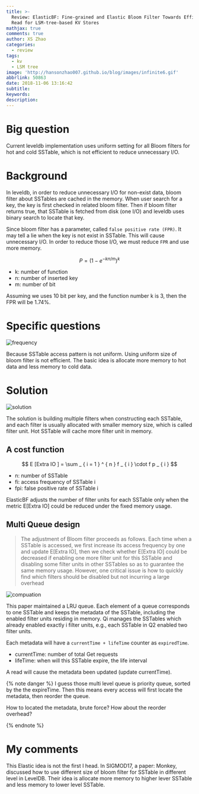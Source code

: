 ```yaml
---
title: >-
  Review: ElasticBF: Fine-grained and Elastic Bloom Filter Towards Efficient
  Read for LSM-tree-based KV Stores
mathjax: true
comments: true
author: XS Zhao
categories:
  - review
tags:
  - kv
  - LSM tree
image: 'http://hansonzhao007.github.io/blog/images/infinite6.gif'
abbrlink: 50863
date: 2018-11-06 13:16:42
subtitle:
keywords:
description:
---
```


# Big question

Current leveldb implementation uses uniform setting for all Bloom filters for hot and cold SSTable, which is not efficient to reduce unnecessary I/O.

# Background

In leveldb, in order to reduce unnecessary I/O for non-exist data, bloom filter about SSTables are cached in the memory. When user search for a key, the key is first checked in related bloom filter. Then if bloom filter returns true, that SSTable is fetched from disk (one I/O) and leveldb uses binary search to locate that key.

Since bloom filter has a parameter, called `false positive rate (FPR)`. It may tell a lie when the key is not exist in SSTable. This will cause unnecessary I/O. In order to reduce those I/O, we must reduce `FPR` and use more memory.

$$ P = \left( 1 - e ^ { - k n / m } \right) ^ { k } $$
<!-- more -->
* k: number of function
* n: number of inserted key
* m: number of bit

Assuming we uses 10 bit per key, and the function number k is 3, then the FPR will be 1.74%. 

# Specific questions

![frequency](frequency.png)

Because SSTable access pattern is not uniform. Using uniform size of bloom filter is not efficient. The basic idea is allocate more memory to hot data and less memory to cold data.

# Solution

![solution](solution.png)

The solution is building multiple filters when constructing each SSTable, and each filter is usually allocated with smaller memory size, which is called filter unit. Hot SSTable will cache more filter unit in memory.

## A cost function

$$ E [Extra IO ] = \sum _ { i = 1 } ^ { n } f _ { i } \cdot f p _ { i } $$

* n: number of SSTable
* fi: access frequency of SSTable i
* fpi: false positive rate of SSTable i

ElasticBF adjusts the number of filter units for each SSTable only when the metric E[Extra IO] could be reduced under the fixed memory usage.

## Multi Queue design

> The adjustment of Bloom filter proceeds as follows. Each time when a SSTable is accessed, we first increase its access frequency by one and update E[Extra IO], then we check whether E[Extra IO] could be decreased if enabling one more filter unit for this SSTable and disabling some filter units in other SSTables so as to guarantee the same memory usage. However, one critical issue is how to quickly find which filters should be disabled but not incurring a large overhead

![compuation](computation.png)

This paper maintained a LRU queue. Each element of a queue corresponds to one SSTable and keeps the metadata of the SSTable, including the enabled filter units residing in memory. Qi manages the SSTables which already enabled exactly i filter units, e.g., each SSTable in Q2 enabled two filter units.

Each metadata will have a `currentTime + lifeTime` counter as `expiredTime`.

* currentTime: number of total Get requests
* lifeTime: when will this SSTable expire, the life interval

A read will cause the metadata been updated (update currentTime).

{% note danger %} 
I guess those multi level queue is priority queue, sorted by the the expireTime. Then this means every access will first locate the metadata, then reorder the queue.

How to located the metadata, brute force? How about the reorder overhead?

{% endnote %}

# My comments

This Elastic idea is not the first I head. In SIGMOD17,  a paper: Monkey, discussed how to use different size of bloom filter for SSTable in different level in LevelDB. Their idea is allocate more memory to higher lever SSTable and less memory to lower level SSTable.


